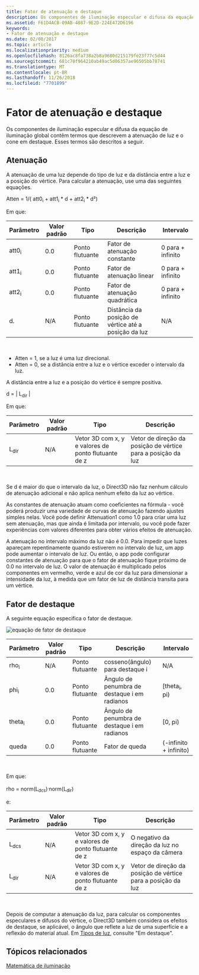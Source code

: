 ```yaml
---
title: Fator de atenuação e destaque
description: Os componentes de iluminação especular e difusa da equação de iluminação global contêm termos que descrevem a atenuação de luz e o cone em destaque.
ms.assetid: F61D4ACB-09AB-4087-9E2D-224E472D6196
keywords:
- Fator de atenuação e destaque
ms.date: 02/08/2017
ms.topic: article
ms.localizationpriority: medium
ms.openlocfilehash: 8126ac8fa738a2b8a9680d215179fe23f77c5d44
ms.sourcegitcommit: 681c70f964210ab49ac5d06357ae96505bb78741
ms.translationtype: MT
ms.contentlocale: pt-BR
ms.lasthandoff: 11/26/2018
ms.locfileid: "7701899"
---
```

# <a name="attenuation-and-spotlight-factor"></a>Fator de atenuação e destaque


Os componentes de iluminação especular e difusa da equação de iluminação global contêm termos que descrevem a atenuação de luz e o cone em destaque. Esses termos são descritos a seguir.

## <a name="span-idattenuationspanspan-idattenuationspanspan-idattenuationspanattenuation"></a><span id="Attenuation"></span><span id="attenuation"></span><span id="ATTENUATION"></span>Atenuação


A atenuação de uma luz depende do tipo de luz e da distância entre a luz e a posição do vértice. Para calcular a atenuação, use uma das seguintes equações.

Atten = 1/( att0<sub>i</sub> + att1<sub>i</sub> \* d + att2<sub>i</sub> \* d²)

Em que:

| Parâmetro        | Valor padrão | Tipo           | Descrição                                     | Intervalo          |
|------------------|---------------|----------------|-------------------------------------------------|----------------|
| att0<sub>i</sub> | 0.0           | Ponto flutuante | Fator de atenuação constante                     | 0 para + infinito |
| att1<sub>i</sub> | 0.0           | Ponto flutuante | Fator de atenuação linear                       | 0 para + infinito |
| att2<sub>i</sub> | 0.0           | Ponto flutuante | Fator de atenuação quadrática                    | 0 para + infinito |
| d.                | N/A           | Ponto flutuante | Distância da posição de vértice até a posição da luz | N/A            |

 

-   Atten = 1, se a luz é uma luz direcional.
-   Atten = 0, se a distância entre a luz e o vértice exceder o intervalo da luz.

A distância entre a luz e a posição do vértice é sempre positiva.

d = | L<sub>dir</sub> |

Em que:

| Parâmetro       | Valor padrão | Tipo                                             | Descrição                                                 |
|-----------------|---------------|--------------------------------------------------|-------------------------------------------------------------|
| L<sub>dir</sub> | N/A           | Vetor 3D com x, y e valores de ponto flutuante de z | Vetor de direção da posição de vértice para a posição da luz |

 

Se d é maior do que o intervalo da luz, o Direct3D não faz nenhum cálculo de atenuação adicional e não aplica nenhum efeito da luz ao vértice.

As constantes de atenuação atuam como coeficientes na fórmula - você poderá produzir uma variedade de curvas de atenuação fazendo ajustes simples nelas. Você pode definir Attenuation1 como 1.0 para criar uma luz sem atenuação, mas que ainda é limitada por intervalo, ou você pode fazer experiências com valores diferentes para obter vários efeitos de atenuação.

A atenuação no intervalo máximo da luz não é 0.0. Para impedir que luzes apareçam repentinamente quando estiverem no intervalo de luz, um app pode aumentar o intervalo de luz. Ou então, o app pode configurar constantes de atenuação para que o fator de atenuação fique próximo de 0.0 no intervalo de luz. O valor de atenuação é multiplicado pelos componentes em vermelho, verde e azul de cor da luz para dimensionar a intensidade da luz, à medida que um fator de luz de distância transita para um vértice.

## <a name="span-idspotlight-factorspanspan-idspotlight-factorspanspan-idspotlight-factorspanspotlight-factor"></a><span id="Spotlight-Factor"></span><span id="spotlight-factor"></span><span id="SPOTLIGHT-FACTOR"></span>Fator de destaque


A seguinte equação especifica o fator de destaque.

![equação de fator de destaque](images/dx8light9.png)

| Parâmetro         | Valor padrão | Tipo           | Descrição                              | Intervalo                    |
|-------------------|---------------|----------------|------------------------------------------|--------------------------|
| rho<sub>i</sub>   | N/A           | Ponto flutuante | cosseno(ângulo) para destaque i            | N/A                      |
| phi<sub>i</sub>   | 0.0           | Ponto flutuante | Ângulo de penumbra de destaque i em radianos | \[theta<sub>i</sub>, pi) |
| theta<sub>i</sub> | 0.0           | Ponto flutuante | Ângulo de penumbra de destaque i em radianos    | \[0, pi)                 |
| queda           | 0.0           | Ponto flutuante | Fator de queda                           | (-infinito + infinito)   |

 

Em que:

rho = norm(L<sub>dcs</sub>)<sup>.</sup>norm(L<sub>dir</sub>)

e:

| Parâmetro       | Valor padrão | Tipo                                             | Descrição                                                 |
|-----------------|---------------|--------------------------------------------------|-------------------------------------------------------------|
| L<sub>dcs</sub> | N/A           | Vetor 3D com x, y e valores de ponto flutuante de z | O negativo da direção da luz no espaço da câmera         |
| L<sub>dir</sub> | N/A           | Vetor 3D com x, y e valores de ponto flutuante de z | Vetor de direção da posição de vértice para a posição da luz |

 

Depois de computar a atenuação da luz, para calcular os componentes especulares e difusos do vértice, o Direct3D também considera os efeitos de destaque, se aplicável, o ângulo que reflete a luz de uma superfície e a reflexão do material atual. Em [Tipos de luz](light-types.md), consulte "Em destaque".

## <a name="span-idrelated-topicsspanrelated-topics"></a><span id="related-topics"></span>Tópicos relacionados


[Matemática de iluminação](mathematics-of-lighting.md)

 

 




